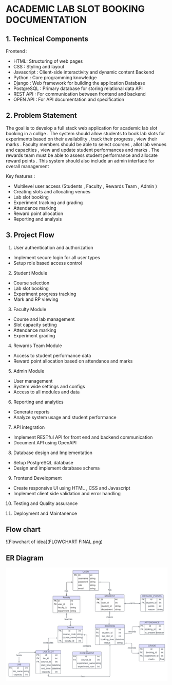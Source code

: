 # ACADEMIC LAB SLOT BOOKING DOCUMENTATION

## 1.	Technical Components
Frontend : 
-	HTML: Structuring of web pages
-	CSS :  Styling and layout
-	Javascript : Client-side interactivity and dynamic content
Backend
-	Python : Core programming knowledge
-	Django : Web framework for building the application
Database 
-	PostgreSQL : Primary database for storing relational data
API 
-	REST API : For communication between frontend and backend 
-	OPEN API : For API documentation and specification   
                           
## 2.	Problem Statement 
The goal is to develop a full stack web application for academic lab slot booking in a collge . 
The system should allow students to book lab slots for experiments based on their availability , track their progress , view their marks . 
Faculty members should be able to select courses , allot lab venues and capacities , view and update student performances and marks . 
The rewards team must be able to assess student performance and allocate reward points . This system should also include an admin interface for overall management 

Key features : 
-	Multilevel user access (Students , Faculty ,  Rewards Team , Admin )
-	Creating slots and allocating venues 
-	Lab slot booking 
-	Experiment tracking and grading 
-	Attendance marking
-	Reward point allocation
-	Reporting and analysis 


## 3.	Project Flow

  1.	User authentication and authorization 
  -	Implement secure login for all user types
  -	Setup role based access control

  2.	Student Module 
  -	Course selection
  -	Lab slot booking 
  -	Experiment progress tracking
  -	Mark and RP viewing

  3.	Faculty Module 
  -	Course and lab management
  -	Slot capacity setting
  -	Attendance marking 
  -	Experiment grading

  4.	Rewards Team Module
  -	Access to student performance data
  -	Reward point allocation based on attendance and marks

  5.	Admin Module 
  -	User management
  -	System wide settings and configs 
  -	Access to all modules and data

  6.	Reporting and analytics 
  -	Generate reports
  -	Analyze system usage and student performance 

  7.	API integration
  -	Implement RESTful API for front end and backend communication
  -	Document API using OpenAPI 

  8.	Database design and Implementation
  -	Setup PostgreSQL database
  -	Design and implement database schema 

  9.	Frontend Development
  -	Create responsive UI using HTML , CSS and Javascript
  -	Implement client side validation and error handling

  10.	Testing and Quality assurance 

  11.	Deployment and Maintanence

## Flow chart
![Flowchart of idea](FLOWCHART FINAL.png)

## ER Diagram
![ER Diagram](https://github.com/ThanikaNatarajan/Academic-Lab-Slot-Booking/blob/master/ER%20DIAGRAM%20FINAL.png)
